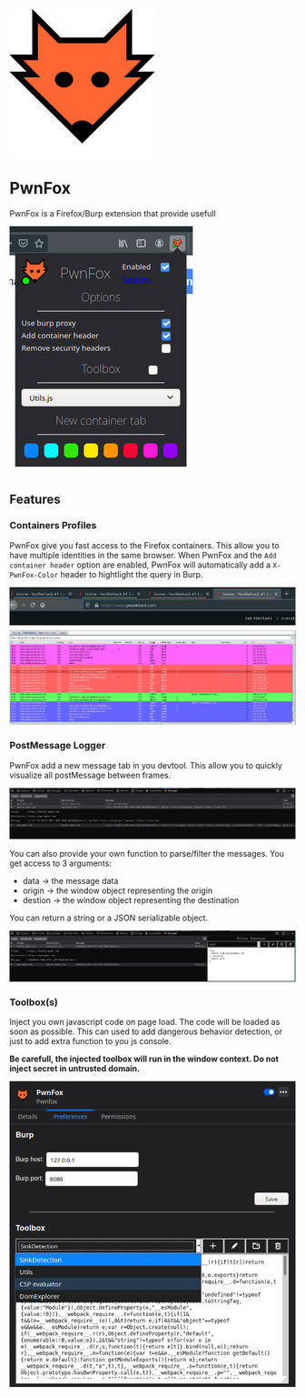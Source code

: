 
![icon](/firefox/icons/icon.svg)
# PwnFox

PwnFox is a Firefox/Burp extension that provide usefull 


![popup](/screenshots/popup.png)

## Features


###  Containers Profiles

PwnFox give you fast access to the Firefox containers. This allow you to have multiple identities in the same browser. 
When PwnFox and the `Add container header` option are enabled, PwnFox will automatically add a `X-PwnFox-Color` header to hightlight the query in Burp.

![tabs](/screenshots/tabs.png)
![burp](/screenshots/burp.png)



### PostMessage Logger

PwnFox add a new message tab in you devtool. This allow you to quickly visualize all postMessage between frames.

![](/screenshots/post-single.png)

You can also provide your own function to parse/filter the messages.
You get access to 3 arguments:
 * data -> the message data
 * origin -> the window object representing the origin
 * destion -> the window object representing the destination

You can return a string or a JSON serializable object.

![](/screenshots/post-dual.png)


### Toolbox(s)

Inject you own javascript code on page load. The code will be loaded as soon as possible. This can used to add dangerous behavior detection, or just to add extra function to you js console.

**Be carefull, the injected toolbox will run in the window context. Do not inject secret in untrusted domain.**


![settings](/screenshots/settings.png)

